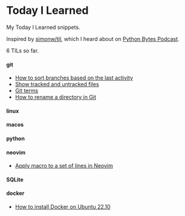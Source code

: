 # Today I Learned

My Today I Learned snippets. 

Inspired by [simonw/til](https://github.com/simonw/til), which I heard about on [Python Bytes Podcast](https://pythonbytes.fm/).

6 TILs so far.

#### git

* [How to sort branches based on the last activity](https://github.com/vivekvashist/TIL/blob/main/git/how_to_sort_branches_based_on_last_activity.md)
* [Show tracked and untracked files](https://github.com/vivekvashist/TIL/blob/main/git/show_tracked_and_untracked_files.md)
* [Git terms](https://github.com/vivekvashist/TIL/blob/main/git/git_terms.md)
* [How to rename a directory in Git](https://github.com/vivekvashist/TIL/blob/main/git/rename_directory_in_git.md)

#### linux

#### macos

#### python

####  neovim
* [Apply macro to a set of lines in Neovim](https://github.com/vivekvashist/TIL/blob/main/vim/apply_macro_to_a_set_of_lines.md)

#### SQLite

#### docker
* [How to install Docker on Ubuntu 22.10](https://github.com/vivekvashist/TIL/blob/main/docker/install_docker_on_ubuntu_22.10.md)
